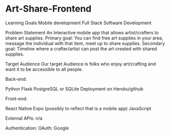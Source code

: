 # Art-Share-Frontend

Learning Goals
Mobile development
Full Stack Software Development

Problem Statement
An Interactive mobile app that allows artist/crafters to share art supplies. 
Primary goal: You can find free art supplies in your area, message the individual with that item, meet up to share supplies. 
Secondary goal: Timeline where a crafter/artist can post the art created with shared supplies. 



Target Audience
Our target Audience is folks who enjoy art/crafting and want it to be accessible to all people. 

Back-end:

Python
Flask
PostgreSQL or SQLite 
Deployment on Heroku/github

Front-end:

React Native
Expo (possibly to reflect that is a mobile app)
JavaScript

External APIs:
n/a
 
Authentication:
OAuth: Google
